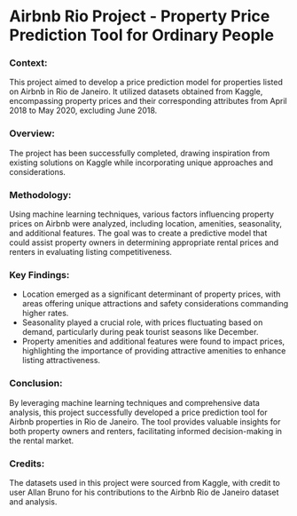 # Airbnb Rio Project - Property Price Prediction Tool for Ordinary People

### Context:

This project aimed to develop a price prediction model for properties listed on Airbnb in Rio de Janeiro. It utilized datasets obtained from Kaggle, encompassing property prices and their corresponding attributes from April 2018 to May 2020, excluding June 2018.

### Overview:

The project has been successfully completed, drawing inspiration from existing solutions on Kaggle while incorporating unique approaches and considerations.

### Methodology:

Using machine learning techniques, various factors influencing property prices on Airbnb were analyzed, including location, amenities, seasonality, and additional features. The goal was to create a predictive model that could assist property owners in determining appropriate rental prices and renters in evaluating listing competitiveness.

### Key Findings:

- Location emerged as a significant determinant of property prices, with areas offering unique attractions and safety considerations commanding higher rates.
- Seasonality played a crucial role, with prices fluctuating based on demand, particularly during peak tourist seasons like December.
- Property amenities and additional features were found to impact prices, highlighting the importance of providing attractive amenities to enhance listing attractiveness.

### Conclusion:

By leveraging machine learning techniques and comprehensive data analysis, this project successfully developed a price prediction tool for Airbnb properties in Rio de Janeiro. The tool provides valuable insights for both property owners and renters, facilitating informed decision-making in the rental market.

### Credits:

The datasets used in this project were sourced from Kaggle, with credit to user Allan Bruno for his contributions to the Airbnb Rio de Janeiro dataset and analysis.

